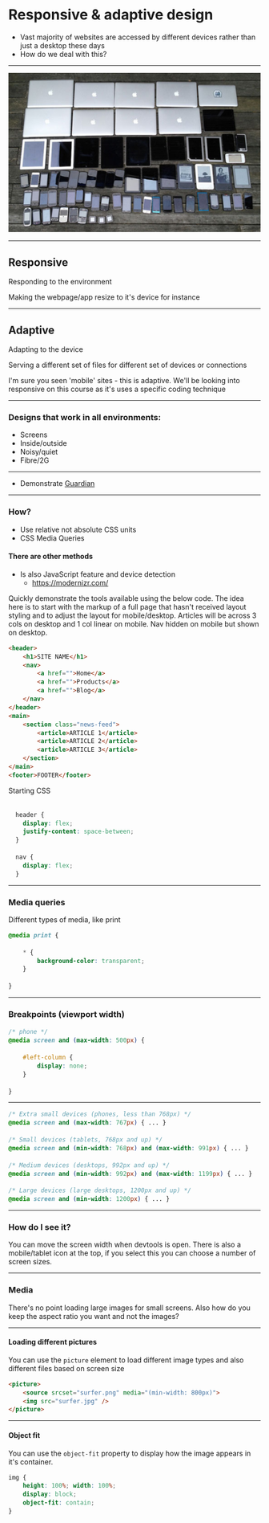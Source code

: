 # Responsive & adaptive design

- Vast majority of websites are accessed by different devices rather than just a desktop these days
- How do we deal with this?

---

![Lots and lots of devices](resources/devices.png)

---

## Responsive

Responding to the environment

Making the webpage/app resize to it's device for instance

---

## Adaptive

Adapting to the device

Serving a different set of files for different set of devices or connections

I'm sure you seen 'mobile' sites - this is adaptive. We'll be looking into responsive on this course as it's uses a specific coding technique

---

### Designs that work in all environments:

- Screens
- Inside/outside
- Noisy/quiet
- Fibre/2G

---

- Demonstrate [Guardian](https://theguardian.com/uk)

---


### How?

- Use relative not absolute CSS units
- CSS Media Queries

#### There are other methods
- Is also JavaScript feature and device detection
    - https://modernizr.com/

Quickly demonstrate the tools available using the below code. The idea here is to start with the markup of a full page that hasn't received layout styling and to adjust the layout for mobile/desktop. Articles will be across 3 cols on desktop and 1 col linear on mobile. Nav hidden on mobile but shown on desktop.

```html
<header>
    <h1>SITE NAME</h1>
    <nav>
        <a href="">Home</a>
        <a href="">Products</a>
        <a href="">Blog</a>
    </nav>
</header>
<main>
    <section class="news-feed">
        <article>ARTICLE 1</article>
        <article>ARTICLE 2</article>
        <article>ARTICLE 3</article>
    </section>
</main>
<footer>FOOTER</footer>
```

Starting CSS
```css

  header {
    display: flex;
    justify-content: space-between;
  }

  nav {
    display: flex;
  }

```

---

### Media queries

Different types of media, like print

```css
@media print {

    * {
        background-color: transparent;
    }

}
```
---

### Breakpoints (viewport width)

```css
/* phone */
@media screen and (max-width: 500px) {

    #left-column {
        display: none;
    }

}
```

---

```css
/* Extra small devices (phones, less than 768px) */
@media screen and (max-width: 767px) { ... }

/* Small devices (tablets, 768px and up) */
@media screen and (min-width: 768px) and (max-width: 991px) { ... }

/* Medium devices (desktops, 992px and up) */
@media screen and (min-width: 992px) and (max-width: 1199px) { ... }

/* Large devices (large desktops, 1200px and up) */
@media screen and (min-width: 1200px) { ... }
```
---

### How do I see it?

You can move the screen width when devtools is open. There is also a mobile/tablet icon at the top, if you select this you can choose a number of screen sizes.

---

### Media

There's no point loading large images for small screens. Also how do you keep the aspect ratio you want and not the images?

---

#### Loading different pictures

You can use the `picture` element to load different image types and also different files based on screen size

```html
<picture>
    <source srcset="surfer.png" media="(min-width: 800px)">
    <img src="surfer.jpg" />
</picture>
```

---

#### Object fit

You can use the `object-fit` property to display how the image appears in it's container.

```css
img {
    height: 100%; width: 100%;
    display: block;
    object-fit: contain;
}
```
